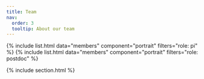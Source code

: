 ```yaml
---
title: Team
nav:
  order: 3
  tooltip: About our team
---
```


{% include list.html data="members" component="portrait" filters="role: pi" %}
{% include list.html data="members" component="portrait" filters="role: postdoc" %}

{% include section.html %}



